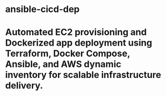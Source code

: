 # ansible-cicd-dep
# Automated EC2 provisioning and Dockerized app deployment using Terraform, Docker Compose, Ansible, and AWS dynamic inventory for scalable infrastructure delivery.


